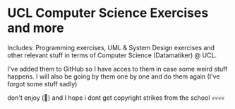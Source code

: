 # UCL Computer Science Exercises and more
Includes: Programming exercises, UML &amp; System Design exercises and other relevant stuff in terms of Computer Science (Datamatiker) @ UCL.

I've added them to GitHub so I have acces to them in case some weird stuff happens. 
I will also be going by them one by one and do them again (I've forgot some stuff sadly)


don't enjoy (🤡) and I hope i dont get copyright strikes from the school 💀💀💀💀
